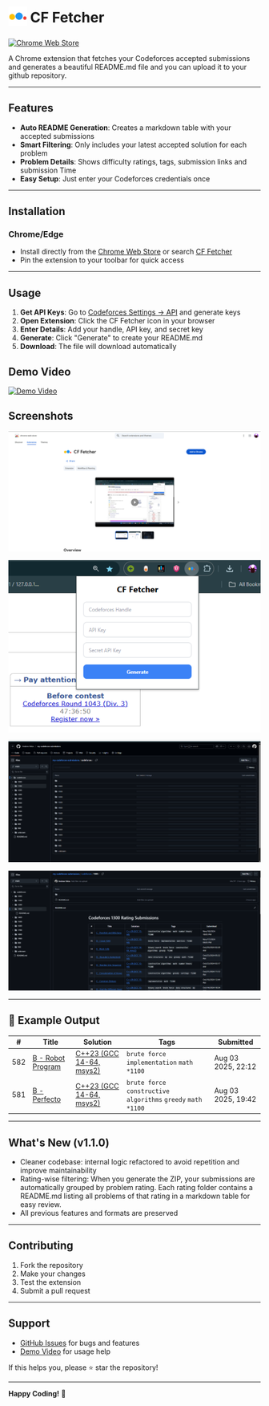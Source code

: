 <h1>
  <sub>
    <img src="images/CF_Fetcher_icn.png" alt="CF Fetcher logo" height="38">
  </sub>
  CF Fetcher
</h1>

<!-- <a href="https://addons.mozilla.org/en-US/firefox/addon/carrot/"><img src="https://i.imgur.com/WJ9Fhop.png" alt="Mozilla Add-ons" height="48"></a>&emsp; -->
<a href="https://chromewebstore.google.com/detail/pehfoogjijedipaehbibmjcajbcbimef?utm_source=item-share-cb"><img src="https://i.imgur.com/iswHnpJ.png" alt="Chrome Web Store" height="48"></a>

A Chrome extension that fetches your Codeforces accepted submissions and generates a beautiful README.md file and you can upload it to your github repository.


---

## Features

- **Auto README Generation**: Creates a markdown table with your accepted submissions
- **Smart Filtering**: Only includes your latest accepted solution for each problem
- **Problem Details**: Shows difficulty ratings, tags, submission links and submission Time
- **Easy Setup**: Just enter your Codeforces credentials once

---

## Installation

### Chrome/Edge
 - Install directly from the [Chrome Web Store](https://chromewebstore.google.com/detail/pehfoogjijedipaehbibmjcajbcbimef?utm_source=item-share-cb) or search [CF Fetcher](https://chromewebstore.google.com/detail/pehfoogjijedipaehbibmjcajbcbimef?utm_source=item-share-cb)
 - Pin the extension to your toolbar for quick access
<!-- 
### Firefox
- Install from [Mozilla Add-ons](https://addons.mozilla.org/en-US/firefox/addon/cf-fetcher/) -->

---

## Usage

1. **Get API Keys**: Go to [Codeforces Settings → API](https://codeforces.com/settings/api) and generate keys
2. **Open Extension**: Click the CF Fetcher icon in your browser
3. **Enter Details**: Add your handle, API key, and secret key
4. **Generate**: Click "Generate" to create your README.md
5. **Download**: The file will download automatically

## Demo Video


<p>
  <a href="https://www.youtube.com/watch?v=ffDfqiJUlMs" target="_blank">
    <img src="https://img.youtube.com/vi/ffDfqiJUlMs/0.jpg" alt="Demo Video">
  </a>
</p>

## Screenshots

<!-- 
![Screenshot 1](https://raw.githubusercontent.com/Andrew-Velox/Codeforces-Submission-Fetcher-Extension/main/images/image.png)
![Screenshot 2](https://raw.githubusercontent.com/Andrew-Velox/Codeforces-Submission-Fetcher-Extension/main/images/Screenshot%202025-08-19%20205819.png) -->
<!-- ![Screenshot 3](./images/Screenshot 2025-08-14 202642.png) -->
<p>
  <img src="images/image.png" alt="Main UI">
</p>
<p>
  <img src="images/Screenshot 2025-08-19 205819.png" alt="Screenshot 1">
</p>
<p>
  <img src="images/Screenshot 2025-08-22 205116.png" alt="Screenshot 1" >
</p>
<p>
  <img src="images/Screenshot 2025-08-22 205300.png" alt="Screenshot 1" >
</p>
<!-- <p>
  <img src="images/Screenshot 2025-08-14 202642.png" alt="Screenshot 2" width="500">
</p> -->

---

## 🎯 Example Output

| # | Title | Solution | Tags | Submitted |
|:-:|-------|----------|------|-----------|
| 582 | [B - Robot Program](https://codeforces.com/contest/2070/problem/B) | [C++23 (GCC 14-64, msys2)](https://codeforces.com/contest/2070/submission/332250946) | `brute force` `implementation` `math` `*1100` | Aug 03 2025, 22:12 |
| 581 | [B - Perfecto](https://codeforces.com/contest/2071/problem/B) | [C++23 (GCC 14-64, msys2)](https://codeforces.com/contest/2071/submission/332230979) | `brute force` `constructive algorithms` `greedy` `math` `*1100` | Aug 03 2025, 19:42 |


---

## What's New (v1.1.0)

- Cleaner codebase: internal logic refactored to avoid repetition and improve maintainability
- Rating-wise filtering: When you generate the ZIP, your submissions are automatically grouped by problem rating. Each rating folder contains a README.md listing all problems of that rating in a markdown table for easy review.
- All previous features and formats are preserved

---

## Contributing

1. Fork the repository
2. Make your changes
3. Test the extension
4. Submit a pull request

---

## Support

- [GitHub Issues](https://github.com/Andrew-Velox/Codeforces-Submission-Fetcher-Extension/issues) for bugs and features
- [Demo Video](https://www.youtube.com/watch?v=ffDfqiJUlMs) for usage help

If this helps you, please ⭐ star the repository!

---

**Happy Coding!** 🚀



